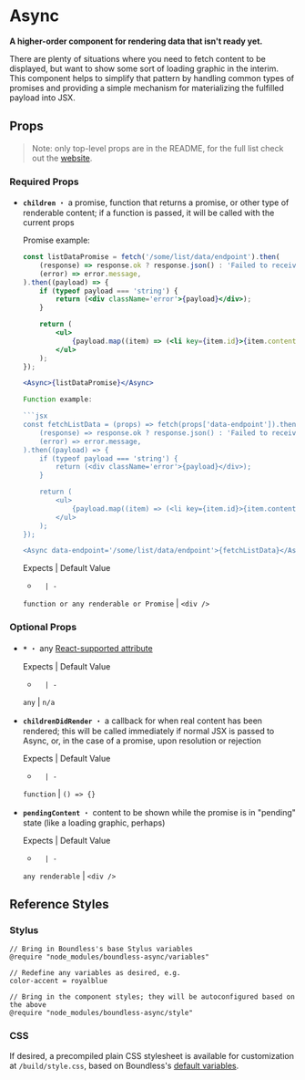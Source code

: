 <!---
THIS IS AN AUTOGENERATED FILE. EDIT INDEX.JS INSTEAD.
-->
# Async

__A higher-order component for rendering data that isn't ready yet.__

There are plenty of situations where you need to fetch content to be displayed, but want
to show some sort of loading graphic in the interim. This component helps to simplify
that pattern by handling common types of promises and providing a simple mechanism
for materializing the fulfilled payload into JSX.


## Props

> Note: only top-level props are in the README, for the full list check out the [website](http://boundless.js.org/Async#props).

### Required Props

- __`children`__ ・ a promise, function that returns a promise, or other type of renderable content; if a function is passed, it will
  be called with the current props
  
  Promise example:
  
  ```jsx
  const listDataPromise = fetch('/some/list/data/endpoint').then(
      (response) => response.ok ? response.json() : 'Failed to receive list data',
      (error) => error.message,
  ).then((payload) => {
      if (typeof payload === 'string') {
          return (<div className='error'>{payload}</div>);
      }
  
      return (
          <ul>
              {payload.map((item) => (<li key={item.id}>{item.content}</li>))}
          </ul>
      );
  });
  
  <Async>{listDataPromise}</Async>
  
  Function example:
  
  ```jsx
  const fetchListData = (props) => fetch(props['data-endpoint']).then(
      (response) => response.ok ? response.json() : 'Failed to receive list data',
      (error) => error.message,
  ).then((payload) => {
      if (typeof payload === 'string') {
          return (<div className='error'>{payload}</div>);
      }
  
      return (
          <ul>
              {payload.map((item) => (<li key={item.id}>{item.content}</li>))}
          </ul>
      );
  });
  
  <Async data-endpoint='/some/list/data/endpoint'>{fetchListData}</Async>
  ```

  Expects | Default Value
  -       | -
  `function or any renderable or Promise` | `<div />`


### Optional Props

- __`*`__ ・ any [React-supported attribute](https://facebook.github.io/react/docs/tags-and-attributes.html#html-attributes)

  Expects | Default Value
  -       | -
  `any` | `n/a`

- __`childrenDidRender`__ ・ a callback for when real content has been rendered; this will be called immediately if normal JSX is passed to Async, or, in the case of a promise, upon resolution or rejection

  Expects | Default Value
  -       | -
  `function` | `() => {}`

- __`pendingContent`__ ・ content to be shown while the promise is in "pending" state (like a loading graphic, perhaps)

  Expects | Default Value
  -       | -
  `any renderable` | `<div />`


## Reference Styles
### Stylus
```stylus
// Bring in Boundless's base Stylus variables
@require "node_modules/boundless-async/variables"

// Redefine any variables as desired, e.g.
color-accent = royalblue

// Bring in the component styles; they will be autoconfigured based on the above
@require "node_modules/boundless-async/style"
```

### CSS
If desired, a precompiled plain CSS stylesheet is available for customization at `/build/style.css`, based on Boundless's [default variables](https://github.com/enigma-io/boundless/blob/master/variables.styl).

